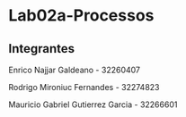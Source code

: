 # Lab02a-Processos
## Integrantes
Enrico Najjar Galdeano - 32260407

Rodrigo Mironiuc Fernandes - 32274823

Mauricio Gabriel Gutierrez Garcia - 32266601
